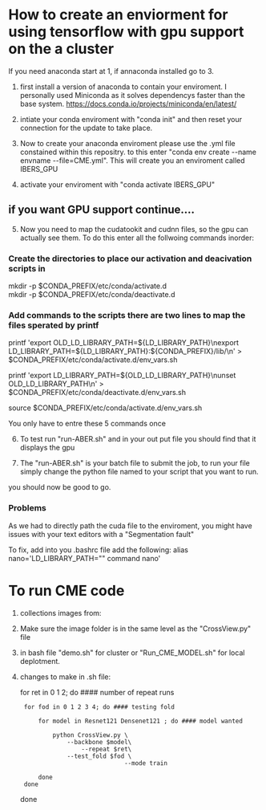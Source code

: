 # How to create an enviorment for using tensorflow with gpu support on the a cluster

If you need anaconda start at 1, if annaconda installed go to 3.  

1) first install a version of anaconda to contain your enviroment. I personally used Miniconda as it solves dependencys faster than the base system. https://docs.conda.io/projects/miniconda/en/latest/  

2) intiate your conda enviroment with "conda init" and then reset your connection for the update to take place.  

3) Now to create your anaconda enviroment please use the .yml file constained within this repositry. to this enter "conda env create --name envname --file=CME.yml". This will create you an enviroment called IBERS_GPU  

4) activate your enviroment with "conda activate IBERS_GPU"  

## if you want GPU support continue....

5) Now you need to map the cudatookit and cudnn files, so the gpu can actually see them. To do this enter all the follwoing commands inorder:
### Create the directories to place our activation and deacivation scripts in  
mkdir -p $CONDA_PREFIX/etc/conda/activate.d  
mkdir -p $CONDA_PREFIX/etc/conda/deactivate.d  

### Add commands to the scripts there are two lines to map the files sperated by printf
printf 'export OLD_LD_LIBRARY_PATH=${LD_LIBRARY_PATH}\nexport LD_LIBRARY_PATH=${LD_LIBRARY_PATH}:${CONDA_PREFIX}/lib/\n' > $CONDA_PREFIX/etc/conda/activate.d/env_vars.sh  

printf 'export LD_LIBRARY_PATH=${OLD_LD_LIBRARY_PATH}\nunset OLD_LD_LIBRARY_PATH\n' > $CONDA_PREFIX/etc/conda/deactivate.d/env_vars.sh  

source $CONDA_PREFIX/etc/conda/activate.d/env_vars.sh  

You only have to entre these 5 commands once

6) To test run "run-ABER.sh" and in your out put file you should find that it displays the gpu

7) The "run-ABER.sh" is your batch file to submit the job, to run your file simply change the python file named to your script that you want to run.

you should now be good to go.   

### Problems

As we had to directly path the cuda file to the enviroment, you might have issues with your text editors with a "Segmentation fault"

To fix, add into you .bashrc file add the following: alias nano='LD_LIBRARY_PATH="" command nano'

# To run CME code

1) collections images from:

2) Make sure the image folder is in the same level as the "CrossView.py" file

3) in bash file "demo.sh" for cluster or "Run_CME_MODEL.sh" for local deplotment.

4) changes to make in .sh file:

	for ret in 0 1 2; do  #### number of repeat runs
	
		for fod in 0 1 2 3 4; do #### testing fold
	 
			for model in Resnet121 Densenet121 ; do #### model wanted
	
				python CrossView.py \
					--backbone $model\
		        		--repeat $ret\
					--test_fold $fod \
	                                --mode train
	
			done
		done	
	done
